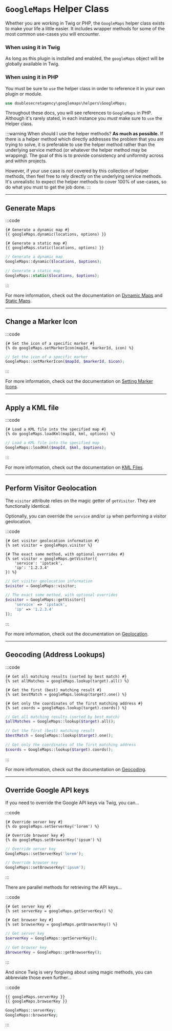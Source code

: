 # `GoogleMaps` Helper Class

Whether you are working in Twig or PHP, the `GoogleMaps` helper class exists to make your life a little easier. It includes wrapper methods for some of the most common use-cases you will encounter.

### When using it in Twig

As long as this plugin is installed and enabled, the `googleMaps` object will be globally available in Twig.

### When using it in PHP

You must be sure to `use` the helper class in order to reference it in your own plugin or module.

```php
use doublesecretagency\googlemaps\helpers\GoogleMaps;
```

Throughout these docs, you will see references to `GoogleMaps` in PHP. Although it's rarely stated, in each instance you _must_ make sure to `use` the Helper class.

:::warning When should I use the helper methods?
**As much as possible.** If there is a helper method which directly addresses the problem that you are trying to solve, it is preferable to use the helper method rather than the underlying service method (or whatever the helper method may be wrapping). The goal of this is to provide consistency and uniformity across and within projects.

However, if your use case is _not_ covered by this collection of helper methods, then feel free to rely directly on the underlying service methods. It's unrealistic to expect the helper methods to cover 100% of use-cases, so do what you must to get the job done.
:::

---

## Generate Maps

:::code
```twig
{# Generate a dynamic map #}
{{ googleMaps.dynamic(locations, options) }}

{# Generate a static map #}
{{ googleMaps.static(locations, options) }}
```
```php
// Generate a dynamic map
GoogleMaps::dynamic($locations, $options);

// Generate a static map
GoogleMaps::static($locations, $options);
```
:::

For more information, check out the documentation on [Dynamic Maps](/maps/dynamic/) and [Static Maps](/maps/static/).

---

## Change a Marker Icon

:::code
```twig
{# Set the icon of a specific marker #}
{% do googleMaps.setMarkerIcon(mapId, markerId, icon) %}
```
```php
// Set the icon of a specific marker
GoogleMaps::setMarkerIcon($mapId, $markerId, $icon);
```
:::

For more information, check out the documentation on [Setting Marker Icons](/guides/setting-marker-icons/#change-a-marker-icon).

---

## Apply a KML file

:::code
```twig
{# Load a KML file into the specified map #}
{% do googleMaps.loadKml(mapId, kml, options) %}
```
```php
// Load a KML file into the specified map
GoogleMaps::loadKml($mapId, $kml, $options);
```
:::

For more information, check out the documentation on [KML Files](/guides/kml-files/).

---

## Perform Visitor Geolocation

The `visitor` attribute relies on the magic getter of `getVisitor`. They are functionally identical.

Optionally, you can override the `service` and/or `ip` when performing a visitor geolocation.

:::code
```twig
{# Get visitor geolocation information #}
{% set visitor = googleMaps.visitor %}

{# The exact same method, with optional overrides #}
{% set visitor = googleMaps.getVisitor({
    'service': 'ipstack',
    'ip': '1.2.3.4'
}) %}
```
```php
// Get visitor geolocation information
$visitor = GoogleMaps::visitor;

// The exact same method, with optional overrides
$visitor = GoogleMaps::getVisitor([
    'service' => 'ipstack',
    'ip' => '1.2.3.4'
]);
```
:::

For more information, check out the documentation on [Geolocation](/geolocation/).

---

## Geocoding (Address Lookups)

:::code
```twig
{# Get all matching results (sorted by best match) #}
{% set allMatches = googleMaps.lookup(target).all() %}

{# Get the first (best) matching result #}
{% set bestMatch = googleMaps.lookup(target).one() %}

{# Get only the coordinates of the first matching address #}
{% set coords = googleMaps.lookup(target).coords() %}
```
```php
// Get all matching results (sorted by best match)
$allMatches = GoogleMaps::lookup($target).all();

// Get the first (best) matching result
$bestMatch = GoogleMaps::lookup($target).one();

// Get only the coordinates of the first matching address
$coords = GoogleMaps::lookup($target).coords();
```
:::

For more information, check out the documentation on [Geocoding](/geocoding/).

---

## Override Google API keys

If you need to override the Google API keys via Twig, you can...

:::code
```twig
{# Override server key #}
{% do googleMaps.setServerKey('lorem') %}

{# Override browser key #}
{% do googleMaps.setBrowserKey('ipsum') %}
```
```php
// Override server key
GoogleMaps::setServerKey('lorem');

// Override browser key
GoogleMaps::setBrowserKey('ipsum');
```
:::

There are parallel methods for retrieving the API keys...

:::code
```twig
{# Get server key #}
{% set serverKey = googleMaps.getServerKey() %}

{# Get browser key #}
{% set browserKey = googleMaps.getBrowserKey() %}
```
```php
// Get server key
$serverKey = GoogleMaps::getServerKey();

// Get browser key
$browserKey = GoogleMaps::getBrowserKey();
```
:::

And since Twig is very forgiving about using magic methods, you can abbreviate those even further...

:::code
```twig
{{ googleMaps.serverKey }}
{{ googleMaps.browserKey }}
```
```php
GoogleMaps::serverKey;
GoogleMaps::browserKey;
```
:::
